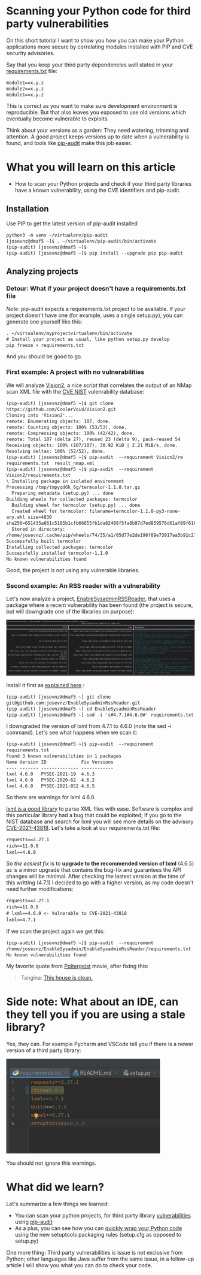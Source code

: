 # Scanning your Python code for third party vulnerabilities

On this short tutorial I want to show you how you can make your Python applications more secure by correlating modules installed with PIP and CVE security advisories.

Say that you keep your third party dependencies well stated in your [requirements.txt](https://www.jetbrains.com/help/pycharm/managing-dependencies.html#create-requirements) file:

```
module1==x.y.z
module2==x.y.z
module1==x.y.z
```

This is correct as you want to make sure development environment is reproducible. But that also leaves you exposed to use old versions which eventually become vulnerable to exploits.

Think about your versions as a garden: They need watering, trimming and attention. A good project keeps versions up to date when a vulnerability is found, and tools like [pip-audit](https://github.com/trailofbits/pip-audit) make this job easier.

# What you will learn on this article
* How to scan your Python projects and check if your third party libraries have a known vulnerability, using the CVE identifiers and pip-audit.

## Installation

Use PIP to get the latest version of pip-audit installed

```shell=
python3 -m venv ~/virtualenv/pip-audit
[josevnz@dmaf5 ~]$ . ~/virtualenv/pip-audit/bin/activate
(pip-audit) [josevnz@dmaf5 ~]$
(pip-audit) [josevnz@dmaf5 ~]$ pip install --upgrade pip pip-audit
```

## Analyzing projects

### Detour: What if your project doesn't have a requirements.txt file
_Note_: pip-audit expects a requirements.txt project to be available. If your project doesn't have one (for example, uses a single setup.py), you can generate one yourself like this:

```shell=
. ~/virtualenv/myprojectvirtualenv/bin/activate
# Install your project as usual, like python setup.py develop
pip freeze > requirements.txt
```

And you should be good to go.

### First example: A project with no vulnerabilities

We will analyze [Vision2](https://github.com/CoolerVoid/Vision2), a nice script that correlates the output of an NMap scan XML file with the [CVE NIST](https://nvd.nist.gov/vuln) vulenrability database:

```shell=
(pip-audit) [josevnz@dmaf5 ~]$ git clone https://github.com/CoolerVoid/Vision2.git
Cloning into 'Vision2'...
remote: Enumerating objects: 107, done.
remote: Counting objects: 100% (53/53), done.
remote: Compressing objects: 100% (42/42), done.
remote: Total 107 (delta 27), reused 23 (delta 9), pack-reused 54
Receiving objects: 100% (107/107), 30.92 KiB | 2.21 MiB/s, done.
Resolving deltas: 100% (52/52), done.
(pip-audit) [josevnz@dmaf5 ~]$ pip-audit  --requirement Vision2/re
requirements.txt  result_nmap.xml   
(pip-audit) [josevnz@dmaf5 ~]$ pip-audit  --requirement Vision2/requirements.txt 
\ Installing package in isolated environment                                  Processing /tmp/tmpyqd6k_6g/termcolor-1.1.0.tar.gz
  Preparing metadata (setup.py) ... done
Building wheels for collected packages: termcolor
  Building wheel for termcolor (setup.py) ... done
  Created wheel for termcolor: filename=termcolor-1.1.0-py3-none-any.whl size=4830 sha256=651435a861c5185b1cfb66655fb1da82488f5fa8b97d7ed859576d61af89f616
  Stored in directory: /home/josevnz/.cache/pip/wheels/74/35/a1/85d77e2de196f09e73917aa5b91c278b29efc72d4a800b2ae7
Successfully built termcolor
Installing collected packages: termcolor
Successfully installed termcolor-1.1.0
No known vulnerabilities found                                                
```

Good, the project is not using any vulnerable libraries.


### Second example: An RSS reader with a vulnerability

Let's now analyze a project, [EnableSysadminRSSReader](https://github.com/josevnz/EnableSysadminRssReader), that uses a package where a recent vulnerability has been found (the project is secure, but will downgrade one of the libraries on purpose):

![EnableSysadminRssReader](https://raw.githubusercontent.com/josevnz/EnableSysadminRssReader/main/rssenablesysadminreader.png)

Install it first as [explained here](https://github.com/josevnz/EnableSysadminRssReader/blob/main/README.md).:

```shell=
(pip-audit) [josevnz@dmaf5 ~] git clone git@github.com:josevnz/EnableSysadminRssReader.git
(pip-audit) [josevnz@dmaf5 ~] cd EnableSysadminRssReader
(pip-audit) [josevnz@dmaf5 ~] sed -i 's#4.7.1#4.6.0#' requirements.txt
```

I downgraded the version of lxml from 4.7.1 to 4.6.0 (note the sed -i command). Let's see what happens when we scan it:

```shell=
(pip-audit) [josevnz@dmaf5 ~]$ pip-audit  --requirement requirements.txt 
Found 3 known vulnerabilities in 1 packages        
Name Version ID             Fix Versions
---- ------- -------------- ------------
lxml 4.6.0   PYSEC-2021-19  4.6.3
lxml 4.6.0   PYSEC-2020-62  4.6.2
lxml 4.6.0   PYSEC-2021-852 4.6.5
```

So there are warnings for lxml 4.6.0.

[lxml is a good library](https://www.python101.pythonlibrary.org/chapter31_lxml.html) to parse XML files with ease. Software is complex and this particular library had a bug that could be exploited; If you go to the NIST database and search for lxml you will see more details on the advisory [CVE-2021-43818](https://nvd.nist.gov/vuln/detail/CVE-2021-43818). Let's take a look at our requirements.txt file:

```txt
requests==2.27.1
rich==11.0.0
lxml==4.6.0
```

So *the easiest fix* is to **upgrade to the recommended version of lxml** (4.6.5) as is a minor upgrade that contains the bug-fix and guarantees the API changes will be minimal. After checking the lastest version at the time of this writting (4.7.1) I decided to go with a higher version, as my code doesn't need further modifications:

```txt
requests==2.27.1
rich==11.0.0
# lxml==4.6.0 <- Vulnerable to CVE-2021-43818
lxml==4.7.1
```

If we scan the project again we get this:

```shell=
(pip-audit) [josevnz@dmaf5 ~]$ pip-audit  --requirement /home/josevnz/EnableSysadmin/EnableSysadminRssReader/requirements.txt 
No known vulnerabilities found
```

My favorite quote from [Poltergeist](https://www.imdb.com/title/tt0084516/?ref_=ttqt_qt_tt) movie, after fixing this:

> Tangina: [This house is clean.](https://www.imdb.com/title/tt0084516/quotes/qt0304381)

# Side note: What about an IDE, can they tell you if you are using a stale library?

Yes, they can. For example Pycharm and VSCode tell you if there is a newer version of a third party library:

![](https://raw.githubusercontent.com/josevnz/EnableSysadminRssReader/main/pycharm_requirements_warning.png)

You should not ignore this warnings.

# What did we learn?

Let's summarize a few things we learned:

* You can scan your python projects, for third party library [vulnerabilities](https://www.nist.gov/) using [pip-audit](https://github.com/trailofbits/pip-audit)
* As a plus, you can see how you can [quickly wrap your Python code](https://github.com/josevnz/EnableSysadminRssReader) using the new setuptools packaging rules (setup.cfg as opposed to setup.py)

One more thing: Third party vulnerabilities is issue is not exclusive from Python; other languages like Java suffer from the same issue, in a follow-up article I will show you what you can do to check your code. 